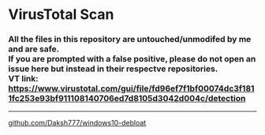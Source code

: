 # VirusTotal Scan
### All the files in this repository are untouched/unmodifed by me and are safe. <br> **If you are prompted with a false positive, please do not open an issue here but instead in their respectve repositories.** <br> VT link: https://www.virustotal.com/gui/file/fd96ef7f1bf00074dc3f1811fc253e93bf911108140706ed7d8105d3042d004c/detection

---
[github.com/Daksh777/windows10-debloat](https://github.com/Daksh777/windows10-debloat)
